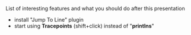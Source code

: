List of interesting features and what you should do after this presentation

- install "Jump To Line" plugin
- start using **Tracepoints** (shift+click) instead of "**printlns**"

